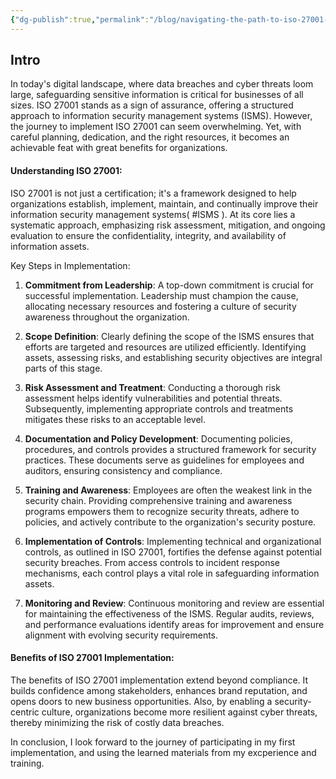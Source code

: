 ```yaml
---
{"dg-publish":true,"permalink":"/blog/navigating-the-path-to-iso-27001-implementation/","tags":["blog"],"noteIcon":"1","created":"2024-02-27T16:41:05.114+01:00","updated":"2024-02-27T16:48:45.759+01:00"}
---
```


## Intro
In today's digital landscape, where data breaches and cyber threats loom large, safeguarding sensitive information is critical for businesses of all sizes. ISO 27001 stands as a sign of assurance, offering a structured approach to information security management systems (ISMS). However, the journey to implement ISO 27001 can seem overwhelming. Yet, with careful planning, dedication, and the right resources, it becomes an achievable feat with great benefits for organizations.

#### Understanding ISO 27001:
ISO 27001 is not just a certification; it's a framework designed to help organizations establish, implement, maintain, and continually improve their information security management systems( #ISMS ). At its core lies a systematic approach, emphasizing risk assessment, mitigation, and ongoing evaluation to ensure the confidentiality, integrity, and availability of information assets.

Key Steps in Implementation:

1. **Commitment from Leadership**: A top-down commitment is crucial for successful implementation. Leadership must champion the cause, allocating necessary resources and fostering a culture of security awareness throughout the organization.

2. **Scope Definition**: Clearly defining the scope of the ISMS ensures that efforts are targeted and resources are utilized efficiently. Identifying assets, assessing risks, and establishing security objectives are integral parts of this stage.

3. **Risk Assessment and Treatment**: Conducting a thorough risk assessment helps identify vulnerabilities and potential threats. Subsequently, implementing appropriate controls and treatments mitigates these risks to an acceptable level.

4. **Documentation and Policy Development**: Documenting policies, procedures, and controls provides a structured framework for security practices. These documents serve as guidelines for employees and auditors, ensuring consistency and compliance.

5. **Training and Awareness**: Employees are often the weakest link in the security chain. Providing comprehensive training and awareness programs empowers them to recognize security threats, adhere to policies, and actively contribute to the organization's security posture.

6. **Implementation of Controls**: Implementing technical and organizational controls, as outlined in ISO 27001, fortifies the defense against potential security breaches. From access controls to incident response mechanisms, each control plays a vital role in safeguarding information assets.

7. **Monitoring and Review**: Continuous monitoring and review are essential for maintaining the effectiveness of the ISMS. Regular audits, reviews, and performance evaluations identify areas for improvement and ensure alignment with evolving security requirements.

#### Benefits of ISO 27001 Implementation:

The benefits of ISO 27001 implementation extend beyond compliance. It builds confidence among stakeholders, enhances brand reputation, and opens doors to new business opportunities. Also, by enabling a security-centric culture, organizations become more resilient against cyber threats, thereby minimizing the risk of costly data breaches.

In conclusion, I look forward to the journey of participating in my first implementation, and using the learned materials from my excperience and training.
